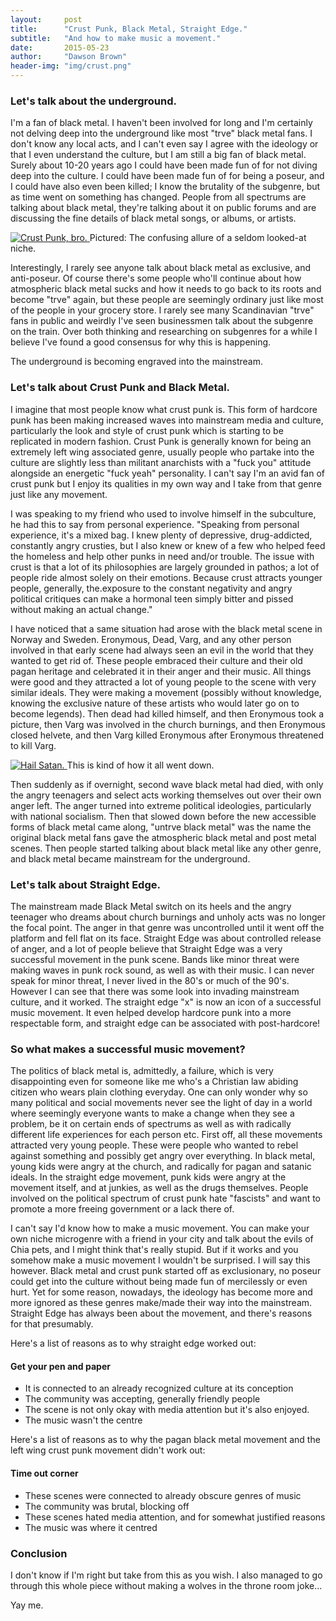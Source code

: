 ```yaml
---
layout:     post
title:      "Crust Punk, Black Metal, Straight Edge."
subtitle:   "And how to make music a movement."
date:       2015-05-23
author:     "Dawson Brown"
header-img: "img/crust.png"
---
```


### Let's talk about the underground. &nbsp;

I'm a fan of black metal. I haven't been involved for long and I'm certainly not delving deep into the underground like most "trve" black metal fans. I don't know any local acts, and I can't even say I agree with the ideology or that I even understand the culture, but I am still a big fan of black metal. Surely about 10-20 years ago I could have been made fun of for not diving deep into the culture. I could have been made fun of for being a poseur, and I could have also even been killed; I know the brutality of the subgenre, but as time went on something has changed. People from all spectrums are talking about black metal, they're talking about it on public forums and are discussing the fine details of black metal songs, or albums, or artists. 

<a href="#">
    <img src="http://farm2.staticflickr.com/1012/964269590_38e8cef3b0_z.jpg?zz=1" alt="Crust Punk, bro.">
</a>
<span class="caption text-muted">Pictured: The confusing allure of a seldom looked-at niche.</span>

Interestingly, I rarely see anyone talk about black metal as exclusive, and anti-poseur. Of course there's some people who'll continue about how atmospheric black metal sucks and how it needs to go back to its roots and become "trve" again, but these people are seemingly ordinary just like most of the people in your grocery store. I rarely see many Scandinavian "trve" fans in public and weirdly I've seen businessmen talk about the subgenre on the train. Over both thinking and researching on subgenres for a while I believe I've found a good consensus for why this is happening.

The underground is becoming engraved into the mainstream.


### Let's talk about Crust Punk and Black Metal. 

I imagine that most people know what crust punk is. This form of hardcore punk has been making increased waves into mainstream media and culture, particularly the look and style of crust punk which is starting to be replicated in modern fashion. Crust Punk is generally known for being an extremely left wing associated genre, usually people who partake into the culture are slightly less than militant anarchists with a "fuck you" attitude alongside an energetic "fuck yeah" personality. I can't say I'm an avid fan of crust punk but I enjoy its qualities in my own way and I take from that genre just like any movement.

I was speaking to my friend who used to involve himself in the subculture, he had this to say from personal experience. "Speaking from personal experience, it's a mixed bag. I knew plenty of depressive, drug-addicted, constantly angry crusties, but I also knew or knew of a few who helped feed the homeless and help other punks in need and/or trouble. The issue with crust is that a lot of its philosophies are largely grounded in pathos; a lot of people ride almost solely on their emotions. Because crust attracts younger people, generally, the.exposure to the constant negativity and angry political critiques can make a hormonal teen simply bitter and pissed without making an actual change."

I have noticed that a same situation had arose with the black metal scene in Norway and Sweden. Eronymous, Dead, Varg, and any other person involved in that early scene had always seen an evil in the world that they wanted to get rid of. These people embraced their culture and their old pagan heritage and celebrated it in their anger and their music. All things were good and they attracted a lot of young people to the scene with very similar ideals. They were making a movement (possibly without knowledge, knowing the exclusive nature of these artists who would later go on to become legends). Then dead had killed himself, and then Eronymous took a picture, then Varg was involved in the church burnings, and then Eronymous closed helvete, and then Varg killed Eronymous after Eronymous threatened to kill Varg. 

<a href="#">
    <img src="http://38.media.tumblr.com/5fed94a421ba66170618792fe919f04b/tumblr_mnh0heMLS61s2k7pvo1_500.jpg" alt="Hail Satan.">
</a>
<span class="caption text-muted">This is kind of how it all went down.</span>

Then suddenly as if overnight, second wave black metal had died, with only the angry teenagers and select acts working themselves out over their own anger left. The anger turned into extreme political ideologies, particularly with national socialism. Then that slowed down before the new accessible forms of black metal came along, "untrve black metal" was the name the original black metal fans gave the atmospheric black metal and post metal scenes. Then people started talking about black metal like any other genre, and black metal became mainstream for the underground.


### Let's talk about Straight Edge. 

The mainstream made Black Metal switch on its heels and the angry teenager who dreams about church burnings and unholy acts was no longer the focal point. The anger in that genre was uncontrolled until it went off the platform and fell flat on its face. Straight Edge was about controlled release of anger, and a lot of people believe that Straight Edge was a very successful movement in the punk scene. Bands like minor threat were making waves in punk rock sound, as well as with their music. I can never speak for minor threat, I never lived in the 80's or much of the 90's. However I can see that there was some look into invading mainstream culture, and it worked. The straight edge "x" is now an icon of a successful music movement. It even helped develop hardcore punk into a more respectable form, and straight edge can be associated with post-hardcore!


### So what makes a successful music movement? 

The politics of black metal is, admittedly, a failure, which is very disappointing even for someone like me who's a Christian law abiding citizen who wears plain clothing everyday. One can only wonder why so many political and social movements never see the light of day in a world where seemingly everyone wants to make a change when they see a problem, be it on certain ends of spectrums as well as with radically different life experiences for each person etc. First off, all these movements attracted very young people. These were people who wanted to rebel against something and possibly get angry over everything. In black metal, young kids were angry at the church, and radically for pagan and satanic ideals. In the straight edge movement, punk kids were angry at the movement itself, and at junkies, as well as the drugs themselves. People involved on the political spectrum of crust punk hate "fascists" and want to promote a more freeing government or a lack there of.

I can't say I'd know how to make a music movement. You can make your own niche microgenre with a friend in your city and talk about the evils of Chia pets, and I might think that's really stupid. But if it works and you somehow make a music movement I wouldn't be surprised. I will say this however. Black metal and crust punk started off as exclusionary, no poseur could get into the culture without being made fun of mercilessly or even hurt. Yet for some reason, nowadays, the ideology has become more and more ignored as these genres make/made their way into the mainstream. Straight Edge has always been about the movement, and there's reasons for that presumably.

Here's a list of reasons as to why straight edge worked out:

#### Get your pen and paper

* It is connected to an already recognized culture at its conception
* The community was accepting, generally friendly people
* The scene is not only okay with media attention but it's also enjoyed.
* The music wasn't the centre

Here's a list of reasons as to why the pagan black metal movement and the left wing crust punk movement didn't work out:

#### Time out corner
* These scenes were connected to already obscure genres of music
* The community was brutal, blocking off
* These scenes hated media attention, and for somewhat justified reasons
* The music was where it centred


### Conclusion

I don't know if I'm right but take from this as you wish. I also managed to go through this whole piece without making a wolves in the throne room joke... 

Yay me.